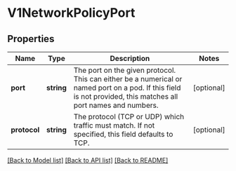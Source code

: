 # V1NetworkPolicyPort

## Properties
Name | Type | Description | Notes
------------ | ------------- | ------------- | -------------
**port** | **string** | The port on the given protocol. This can either be a numerical or named port on a pod. If this field is not provided, this matches all port names and numbers. | [optional] 
**protocol** | **string** | The protocol (TCP or UDP) which traffic must match. If not specified, this field defaults to TCP. | [optional] 

[[Back to Model list]](../README.md#documentation-for-models) [[Back to API list]](../README.md#documentation-for-api-endpoints) [[Back to README]](../README.md)


